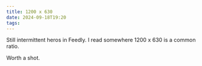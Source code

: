 ```yaml
---
title: 1200 x 630
date: 2024-09-18T19:20
tags:
---
```


Still intermittent heros in Feedly. I read somewhere 1200 x 630 is a common ratio.

Worth a shot.
